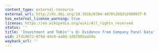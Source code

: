 ```yaml
---
content_type: external-resource
external_url: http://dx.doi.org/10.1016/0304-4076%2892%2990037-R
has_external_license_warning: true
license: https://en.wikipedia.org/wiki/All_rights_reserved
status: ''
title: 'Investment and Tobin''s Q: Evidence from Company Panel Data'
uid: 2fd19672-079d-44c9-aa0d-1d87005aa58a
wayback_url: ''
---
```

